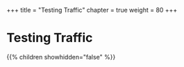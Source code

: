 +++
title = "Testing Traffic"
chapter = true
weight = 80
+++

# Testing Traffic

{{% children showhidden="false" %}}
